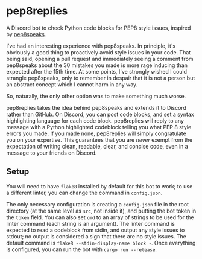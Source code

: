 # pep8replies

A Discord bot to check Python code blocks for PEP8 style issues, inspired by [pep8speaks](https://github.com/OrkoHunter/pep8speaks).

I've had an interesting experience with pep8speaks.
In principle, it's obviously a good thing to proactively avoid style issues in your code.
That being said, opening a pull request and immediately seeing a comment from pep8speaks about the 30 mistakes you made is more rage inducing than expected after the 15th time.
At some points, I've strongly wished I could strangle pep8speaks,
only to remember in despair that it is not a person but an abstract concept which I cannot harm in any way.

So, naturally, the only other option was to make something much worse.

pep8replies takes the idea behind pep8speaks and extends it to Discord rather than GitHub.
On Discord, you can post code blocks, and set a syntax highlighting language for each code block.
pep8replies will reply to any message with a Python highlighted codeblock telling you what PEP 8 style errors you made.
If you made none, pep8replies will simply congratulate you on your expertise.
This guarantees that you are *never* exempt from the expectation of writing clean, readable, clear, and concise code,
even in a message to your friends on Discord.

## Setup

You will need to have `flake8` installed by default for this bot to work;
to use a different linter, you can change the command in `config.json`.

The only necessary configuration is creating a `config.json` file in the root directory (at the same level as `src`, not inside it),
and putting the bot token in the `token` field.
You can also set `cmd` to an array of strings to be used for the linter command (each string is an argument).
The linter command is expected to read a codeblock from stdin, and output any style issues to stdout;
no output is considered a sign that there are no style issues.
The default command is `flake8 --stdin-display-name block -`.
Once everything is configured, you can run the bot with `cargo run --release`.
